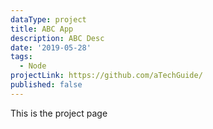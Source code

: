```yaml
---
dataType: project
title: ABC App
description: ABC Desc
date: '2019-05-28'
tags:
  - Node
projectLink: https://github.com/aTechGuide/
published: false
---
```


This is the project page
